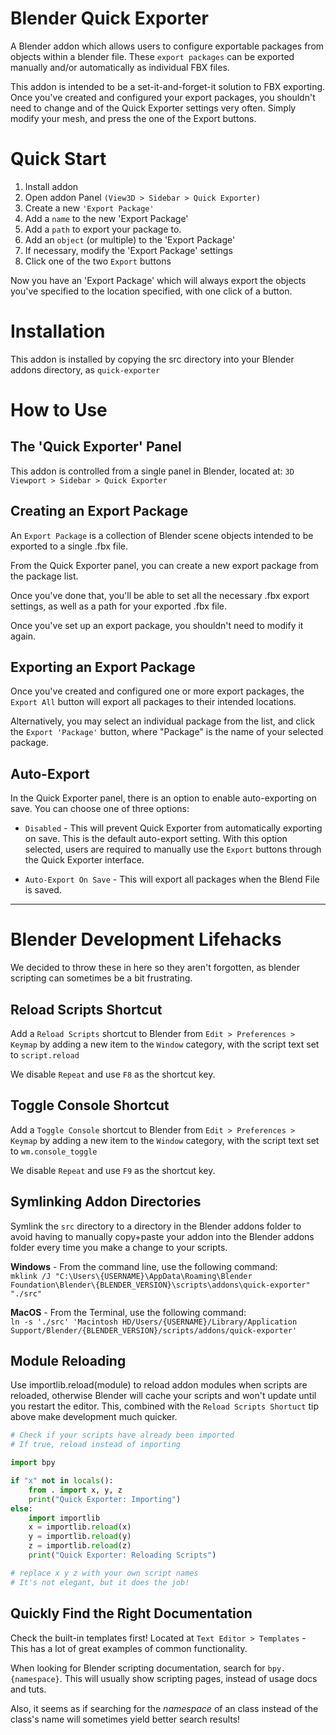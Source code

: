 # Blender Quick Exporter
A Blender addon which allows users to configure exportable packages from objects within a blender file. These `export packages` can be exported manually and/or automatically as individual FBX files.

This addon is intended to be a set-it-and-forget-it solution to FBX exporting. Once you've created and configured your export packages, you shouldn't need to change and of the Quick Exporter settings very often. Simply modify your mesh, and press the one of the Export buttons.

# Quick Start
1. Install addon
2. Open addon Panel `(View3D > Sidebar > Quick Exporter)`
3. Create a new `'Export Package'`
4. Add a `name` to the new 'Export Package'
5. Add a `path` to export your package to.
6. Add an `object` (or multiple) to the 'Export Package'
7. If necessary, modify the 'Export Package' settings
8. Click one of the two `Export` buttons

Now you have an 'Export Package' which will always export the objects you've specified to the location specified, with one click of a button.


# Installation
This addon is installed by copying the src directory into your Blender addons directory, as `quick-exporter`


# How to Use

## The 'Quick Exporter' Panel
This addon is controlled from a single panel in Blender, located at: `3D Viewport > Sidebar > Quick Exporter`


## Creating an Export Package
An `Export Package` is a collection of Blender scene objects intended to be exported to a single .fbx file. 

From the Quick Exporter panel, you can create a new export package from the package list.

Once you've done that, you'll be able to set all the necessary .fbx export settings, as well as a path for your exported .fbx file.

Once you've set up an export package, you shouldn't need to modify it again.


## Exporting an Export Package
Once you've created and configured one or more export packages, the `Export All` button will export all packages to their intended locations.

Alternatively, you may select an individual package from the list, and click the `Export 'Package'` button, where "Package" is the name of your selected package.


## Auto-Export
In the Quick Exporter panel, there is an option to enable auto-exporting on save. You can choose one of three options:

- `Disabled` - This will prevent Quick Exporter from automatically exporting on save. This is the default auto-export setting. With this option selected, users are required to manually use the `Export` buttons through the Quick Exporter interface.

- `Auto-Export On Save` - This will export all packages when the Blend File is saved.


---

# Blender Development Lifehacks
We decided to throw these in here so they aren't forgotten, as blender scripting can sometimes be a bit frustrating.

## Reload Scripts Shortcut
Add a `Reload Scripts` shortcut to Blender from `Edit > Preferences > Keymap` by adding a new item to the `Window` category, with the script text set to `script.reload`

We disable `Repeat` and use `F8` as the shortcut key.  

## Toggle Console Shortcut
Add a `Toggle Console` shortcut to Blender from `Edit > Preferences > Keymap` by adding a new item to the `Window` category, with the script text set to `wm.console_toggle`

We disable `Repeat` and use `F9` as the shortcut key.  

## Symlinking Addon Directories
Symlink the `src` directory to a directory in the Blender addons folder to avoid having to manually copy+paste your addon into the Blender addons folder every time you make a change to your scripts.

**Windows** - From the command line, use the following command:  
`mklink /J "C:\Users\{USERNAME}\AppData\Roaming\Blender Foundation\Blender\{BLENDER_VERSION}\scripts\addons\quick-exporter" "./src"`

**MacOS** - From the Terminal, use the following command:  
`ln -s './src' 'Macintosh HD/Users/{USERNAME}/Library/Application Support/Blender/{BLENDER_VERSION}/scripts/addons/quick-exporter'`

## Module Reloading
Use importlib.reload(module) to reload addon modules when scripts are reloaded, otherwise Blender will cache your scripts and won't update until you restart the editor. This, combined with the `Reload Scripts Shortuct` tip above make development much quicker.

```python
# Check if your scripts have already been imported
# If true, reload instead of importing

import bpy

if "x" not in locals():
	from . import x, y, z
	print("Quick Exporter: Importing")
else:
	import importlib
	x = importlib.reload(x)
	y = importlib.reload(y)
	z = importlib.reload(z)
	print("Quick Exporter: Reloading Scripts") 

# replace x y z with your own script names
# It's not elegant, but it does the job!
```

## Quickly Find the Right Documentation
Check the built-in templates first! Located at `Text Editor > Templates` - This has a lot of great examples of common functionality.

When looking for Blender scripting documentation, search for `bpy.{namespace}`. This  will usually show scripting pages, instead of usage docs and tuts.

Also, it seems as if searching for the *namespace* of an class instead of the class's name will sometimes yield better search results!
